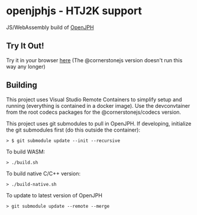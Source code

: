 # openjphjs - HTJ2K support

JS/WebAssembly build of [OpenJPH](https://github.com/aous72/OpenJPH)

## Try It Out!

Try it in your browser [here](https://chafey.github.io/openjphjs/test/browser/index.html)  (The @cornerstonejs version doesn't run this way any longer)

## Building

This project uses Visual Studio Remote Containers to simplify setup and running (everything is contained in a docker image).  Use the devconvtainer from the
root codecs packages for the @cornerstonejs/codecs version.

This project uses git submodules to pull in OpenJPH.  If developing, initialize the git submodules first (do this outside the container):

```
> $ git submodule update --init --recursive
```

To build WASM:

```
> ./build.sh
```

To build native C/C++ version:
```
> ./build-native.sh
```

To update to latest version of OpenJPH
```
> git submodule update --remote --merge
```

